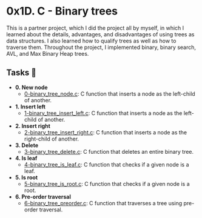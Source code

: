 # 0x1D. C - Binary trees

This is a partner project, which I did the project all by myself, in which I learned about the details, advantages, and disadvantages of using trees as data structures. I also learned how to qualify trees as well as how to traverse them. Throughout the project, I implemented binary, binary search, AVL, and Max Binary Heap trees.

## Tasks :page_with_curl: <br>
* **0. New node**
  * [0-binary_tree_node.c](./0-binary_tree_node.c): C function that inserts a node as the left-child of another.<br>
* **1. Insert left**
  * [1-binary_tree_insert_left.c](./1-binary_tree_insert): C function that inserts a node as the left-child of another.<br>
* **2. Insert right**
  * [2-binary_tree_insert_right.c](./2-binary_tree_insert_right.c): C function that inserts a node as the right-child of another.
* **3. Delete**<br>
  * [3-binary_tree_delete.c](./3-binary_tree_delete.c): C function that deletes an entire binary tree.
* **4. Is leaf**<br>
  * [4-binary_tree_is_leaf.c](./4-binary_tree_is_leaf.c): C function that checks if a given node is a leaf.
* **5. Is root**<br>
  * [5-binary_tree_is_root.c](./5-binary_tree_is_root.c): C function that checks
  if a given node is a root.
* **6. Pre-order traversal**<br>
  * [6-binary_tree_preorder.c](./6-binary_tree_preorder.c): C function that
  traverses a tree using pre-order traversal.




